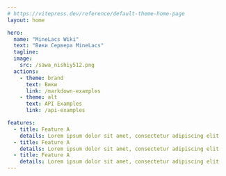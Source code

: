 ```yaml
---
# https://vitepress.dev/reference/default-theme-home-page
layout: home

hero:
  name: "MineLacs Wiki" 
  text: "Вики Сервера MineLacs"
  tagline:
  image:
    src: /sawa_nishiy512.png
  actions:
    - theme: brand
      text: Вики
      link: /markdown-examples
    - theme: alt
      text: API Examples
      link: /api-examples

features:
  - title: Feature A
    details: Lorem ipsum dolor sit amet, consectetur adipiscing elit
  - title: Feature A
    details: Lorem ipsum dolor sit amet, consectetur adipiscing elit
  - title: Feature A
    details: Lorem ipsum dolor sit amet, consectetur adipiscing elit
---
```


